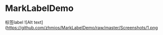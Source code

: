 # MarkLabelDemo
标签label
![Alt text](https://github.com/zhmios/MarkLabelDemo/raw/master/Screenshots/1.png
